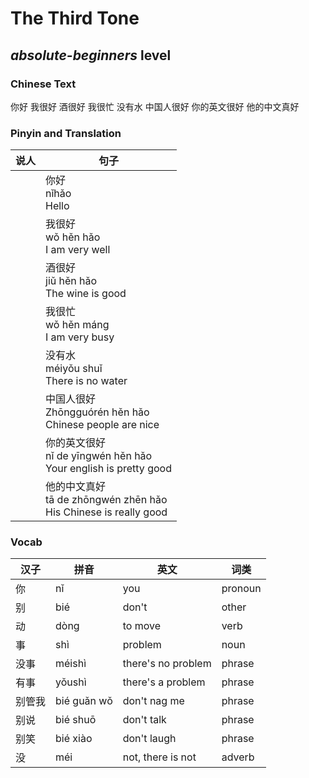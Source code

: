 # The Third Tone
## *absolute-beginners* level

### Chinese Text
你好
我很好
酒很好
我很忙
没有水
中国人很好
你的英文很好
他的中文真好

### Pinyin and Translation
|说人|句子|
|----|----|
||你好<br />nǐhǎo<br />Hello|
||我很好<br />wǒ hěn hǎo<br />I am very well|
||酒很好<br />jiǔ hěn hǎo<br />The wine is good|
||我很忙<br />wǒ hěn máng<br />I am very busy|
||没有水<br />méiyǒu shuǐ<br />There is no water|
||中国人很好<br />Zhōngguórén hěn hǎo<br />Chinese people are nice|
||你的英文很好<br />nǐ de yīngwén hěn hǎo<br />Your english is pretty good|
||他的中文真好<br />tā de zhōngwén zhēn hǎo<br />His Chinese is really good|
### Vocab
|汉子|拼音|英文|词类|
|----|----|----|----|
|你|nǐ|you|pronoun|
|别|bié|don't|other|
|动|dòng|to move|verb|
|事|shì|problem|noun|
|没事|méishì|there's no problem|phrase|
|有事|yǒushì|there's a problem|phrase|
|别管我|bié guǎn wǒ|don't nag me|phrase|
|别说|bié shuō|don't talk|phrase|
|别笑|bié xiào|don't laugh|phrase|
|没|méi|not, there is not|adverb|